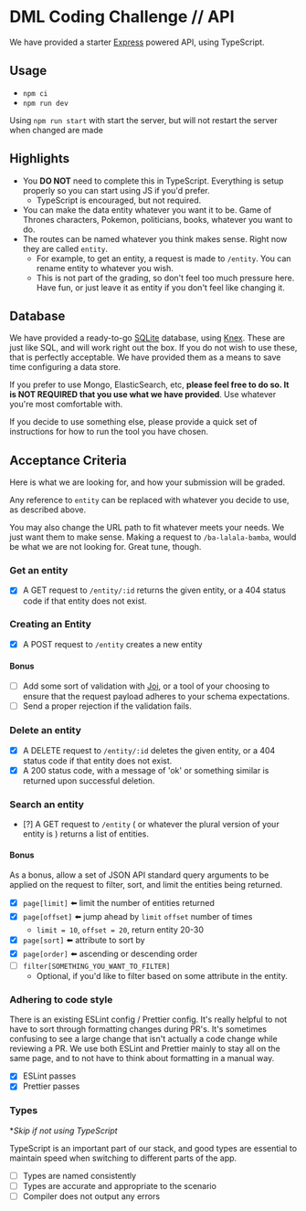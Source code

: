 # DML Coding Challenge // API

We have provided a starter [Express](https://expressjs.com/) powered API, using TypeScript.

## Usage

- `npm ci`
- `npm run dev`

Using `npm run start` with start the server, but will not restart the server when changed are made

## Highlights

- You **DO NOT** need to complete this in TypeScript. Everything is setup properly so you can start using JS if you'd prefer.
  - TypeScript is encouraged, but not required.
- You can make the data entity whatever you want it to be. Game of Thrones characters, Pokemon, politicians, books, whatever you want to do.
- The routes can be named whatever you think makes sense. Right now they are called `entity`.
  - For example, to get an entity, a request is made to `/entity`. You can rename entity to whatever you wish.
  - This is not part of the grading, so don't feel too much pressure here. Have fun, or just leave it as entity if you don't feel like changing it.

## Database

We have provided a ready-to-go [SQLite](https://www.sqlite.org/index.html) database, using [Knex](https://knexjs.org/). These are just like SQL, and will work right out the box. If you do not wish to use these, that is perfectly acceptable. We have provided them as a means to save time configuring a data store. 

If you prefer to use Mongo, ElasticSearch, etc, **please feel free to do so. It is NOT REQUIRED that you use what we have provided**. Use whatever you're most comfortable with.

If you decide to use something else, please provide a quick set of instructions for how to run the tool you have chosen.

## Acceptance Criteria

Here is what we are looking for, and how your submission will be graded.

Any reference to `entity` can be replaced with whatever you decide to use, as described above.

You may also change the URL path to fit whatever meets your needs. We just want them to make sense. Making a request to `/ba-lalala-bamba`, would be what we are not looking for. Great tune, though.

### Get an entity

- [X] A GET request to `/entity/:id` returns the given entity, or a 404 status code if that entity does not exist.

### Creating an Entity

- [X] A POST request to `/entity` creates a new entity

#### Bonus

- [ ] Add some sort of validation with [Joi](https://joi.dev/), or a tool of your choosing to ensure that the request payload adheres to your schema expectations.
- [ ] Send a proper rejection if the validation fails.

### Delete an entity

- [X] A DELETE request to `/entity/:id` deletes the given entity, or a 404 status code if that entity does not exist.
- [X] A 200 status code, with a message of 'ok' or something similar is returned upon successful deletion.

### Search an entity

- [?] A GET request to `/entity` ( or whatever the plural version of your entity is ) returns a list of entities.

#### Bonus


As a bonus, allow a set of JSON API standard query arguments to be applied on the request to filter, sort, and limit the entities being returned.

- [X] `page[limit]` :arrow_left: limit the number of entities returned
- [X] `page[offset]` :arrow_left: jump ahead by `limit` `offset` number of times
  - `limit = 10`, `offset = 20`, return entity 20-30
- [X] `page[sort]` :arrow_left: attribute to sort by
- [X] `page[order]` :arrow_left: ascending or descending order
- [ ] `filter[SOMETHING_YOU_WANT_TO_FILTER]`
  - Optional, if you'd like to filter based on some attribute in the entity.

<!-- ## Consistency

This refers to the naming of variables, function calls, etc. Basically looking for there not to be `camelCase` and `snake_case` variables at the same time. Looking for patterns to be predictable, so the reader doesn't need to look really hard to find something.  -->

### Adhering to code style

There is an existing ESLint config / Prettier config. It's really helpful to not have to sort through formatting changes during PR's. It's sometimes confusing to see a large change that isn't actually a code change while reviewing a PR. We use both ESLint and Prettier mainly to stay all on the same page, and to not have to think about formatting in a manual way.

- [X] ESLint passes
- [X] Prettier passes

### Types

*_Skip if not using TypeScript_

TypeScript is an important part of our stack, and good types are essential to maintain speed when switching to different parts of the app. 

- [ ] Types are named consistently
- [ ] Types are accurate and appropriate to the scenario
- [ ] Compiler does not output any errors